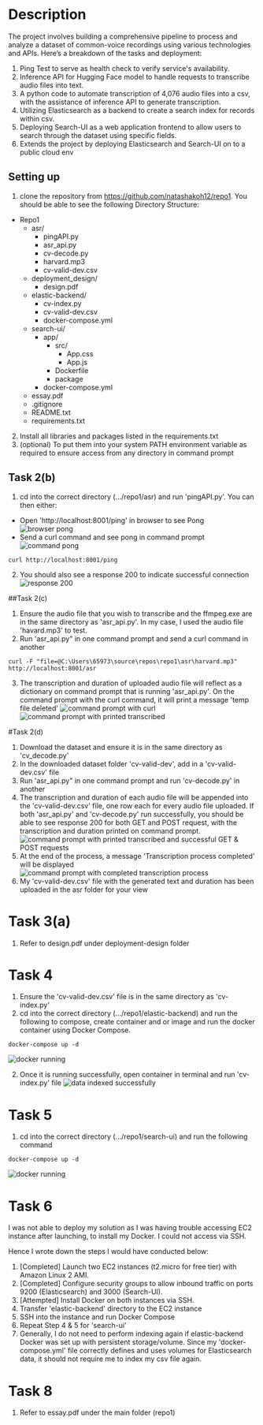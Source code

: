 # Description

The project involves building a comprehensive pipeline to process and analyze a dataset of common-voice recordings using various technologies and APIs. Here’s a breakdown of the tasks and deployment:

1) Ping Test to serve as health check to verify service's availability.
2) Inference API for Hugging Face model to handle requests to transcribe audio files into text.
3) A python code to automate transcription of 4,076 audio files into a csv, with the assistance of inference API to generate transcription.
4) Utilizing Elasticsearch as a backend to create a search index for records within csv.
5) Deploying Search-UI as a web application frontend to allow users to search through the dataset using specific fields.
6) Extends the project by deploying Elasticsearch and Search-UI on to a public cloud env

## Setting up
1) clone the repository from https://github.com/natashakoh12/repo1. You should be able to see the following Directory Structure:

- Repo1
	- asr/
		- pingAPI.py
		- asr_api.py
		- cv-decode.py
		- harvard.mp3
		- cv-valid-dev.csv
	- deployment_design/
		- design.pdf
	- elastic-backend/
		- cv-index.py
		- cv-valid-dev.csv
		- docker-compose.yml
	- search-ui/
		- app/
			- src/
				- App.css
				- App.js
			- Dockerfile
			- package
		- docker-compose.yml
	- essay.pdf
	- .gitignore
	- README.txt
	- requirements.txt

2) Install all libraries and packages listed in the requirements.txt
3) (optional) To put them into your system PATH environment variable as required to ensure access from any directory in command prompt

## Task 2(b)
1) cd into the correct directory (.../repo1/asr) and run 'pingAPI.py'. 
You can then either:
- Open 'http://localhost:8001/ping' in browser to see Pong
![browser pong](pingAPI_browser.png)
- Send a curl command and see pong in command prompt
![command pong](pingAPI_command.png)
```
curl http://localhost:8001/ping
```
2) You should also see a response 200 to indicate successful connection
![response 200](pingAPI.png)

##Task 2(c)
1) Ensure the audio file that you wish to transcribe and the ffmpeg.exe are in the same directory as 'asr_api.py'. In my case, I used the audio file 'havard.mp3' to test.
2) Run 'asr_api.py" in one command prompt and send a curl command in another
```
curl -F "file=@C:\Users\65973\source\repos\repo1\asr\harvard.mp3" http://localhost:8001/asr
```
3) The transcription and duration of uploaded audio file will reflect as a dictionary on command prompt that is running 'asr_api.py'. On the command prompt with the curl command, it will print a message 'temp file deleted'
![command prompt with curl](asr_api_command.png)
![command prompt with printed transcribed](asr_api_transcribed.png)

#Task 2(d)
1) Download the dataset and ensure it is in the same directory as 'cv_decode.py'
2) In the downloaded dataset folder 'cv-valid-dev', add in a 'cv-valid-dev.csv' file
3) Run 'asr_api.py" in one command prompt and run 'cv-decode.py' in another
4) The transcription and duration of each audio file will be appended into the 'cv-valid-dev.csv' file, one row each for every audio file uploaded. If both 'asr_api.py' and 'cv-decode.py' run successfully, you should be able to see response 200 for both GET and POST request, with the transcription and duration printed on command prompt.
![command prompt with printed transcribed and successful GET & POST requests](decode_successful.png)
5) At the end of the process, a message 'Transcription process completed' will be displayed
![command prompt with completed transcription process](auto_transcription_successful.png)
6) My 'cv-valid-dev.csv' file with the generated text and duration has been uploaded in the asr folder for your view


# Task 3(a)
1) Refer to design.pdf under deployment-design folder

# Task 4
1) Ensure the 'cv-valid-dev.csv' file is in the same directory as 'cv-index.py'
1) cd into the correct directory (.../repo1/elastic-backend) and run the following to compose, create container and or image and run the docker container using Docker Compose.
```
docker-compose up -d
```
![docker running](elasticsearch_docker.png)

2) Once it is running successfully, open container in terminal and run 'cv-index.py' file
![data indexed successfully](data_indexed.png)

# Task 5
1) cd into the correct directory (.../repo1/search-ui) and run the following command
```
docker-compose up -d
```
![docker running](search-ui_docker.png)

# Task 6
I was not able to deploy my solution as I was having trouble accessing EC2 instance after launching, to install my Docker. I could not access via SSH. 

Hence I wrote down the steps I would have conducted below:
1) [Completed] Launch two EC2 instances (t2.micro for free tier) with Amazon Linux 2 AMI.
2) [Completed] Configure security groups to allow inbound traffic on ports 9200 (Elasticsearch) and 3000 (Search-UI).
3) [Attempted] Install Docker on both instances via SSH. 
4) Transfer 'elastic-backend' directory to the EC2 instance
5) SSH into the instance and run Docker Compose
6) Repeat Step 4 & 5 for 'search-ui'
7) Generally, I do not need to perform indexing again if elastic-backend Docker was set up with persistent storage/volume. Since my 'docker-compose.yml' file correctly defines and uses volumes for Elasticsearch data, it should not require me to index my csv file again.

# Task 8
1) Refer to essay.pdf under the main folder (repo1)







